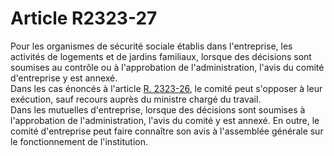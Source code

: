 # Article R2323-27

  
Pour les organismes de sécurité sociale établis dans l'entreprise, les activités de logements et de jardins familiaux, lorsque des décisions sont soumises au contrôle ou à l'approbation de l'administration, l'avis du comité d'entreprise y est annexé.   
Dans les cas énoncés à l'article [R. 2323-26][1], le comité peut s'opposer à leur exécution, sauf recours auprès du ministre chargé du travail.   
Dans les mutuelles d'entreprise, lorsque des décisions sont soumises à l'approbation de l'administration, l'avis du comité y est annexé. En outre, le comité d'entreprise peut faire connaître son avis à l'assemblée générale sur le fonctionnement de l'institution.

 [1]: /affichCodeArticle.do?cidTexte=LEGITEXT000006072050&idArticle=LEGIARTI000018485675&dateTexte=&categorieLien=cid